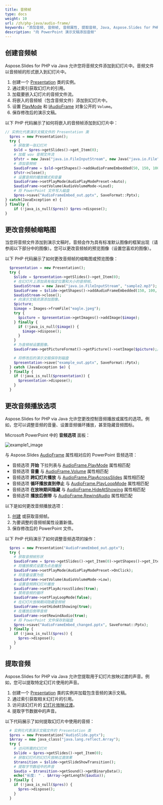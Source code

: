 ```yaml
---
title: 音频帧
type: docs
weight: 10
url: /zh/php-java/audio-frame/
keywords: "添加音频, 音频帧, 音频属性, 提取音频, Java, Aspose.Slides for PHP via Java"
description: "向 PowerPoint 演示文稿添加音频"
---
```


## **创建音频帧**
Aspose.Slides for PHP via Java 允许您将音频文件添加到幻灯片中。音频文件以音频帧的形式嵌入到幻灯片中。

1. 创建一个 [Presentation](https://reference.aspose.com/slides/php-java/aspose.slides/Presentation) 类的实例。
2. 通过索引获取幻灯片的引用。
3. 加载要嵌入幻灯片的音频文件流。
4. 将嵌入的音频帧（包含音频文件）添加到幻灯片中。
5. 设置 [PlayMode](https://reference.aspose.com/slides/php-java/aspose.slides/AudioPlayModePreset) 和 [IAudioFrame](https://reference.aspose.com/slides/php-java/aspose.slides/IAudioFrame) 对象公开的 `Volume`。
6. 保存修改后的演示文稿。

以下 PHP 代码展示了如何将嵌入的音频帧添加到幻灯片中：

```php
// 实例化代表演示文稿文件的 Presentation 类
  $pres = new Presentation();
  try {
    # 获取第一张幻灯片
    $sld = $pres->getSlides()->get_Item(0);
    # 加载 wav 音频文件流
    $fstr = new Java("java.io.FileInputStream", new Java("java.io.File", "audio.wav"));
    # 添加音频帧
    $audioFrame = $sld->getShapes()->addAudioFrameEmbedded(50, 150, 100, 100, $fstr);
    $fstr->close();
    # 设置音频的播放模式和音量
    $audioFrame->setPlayMode(AudioPlayModePreset->Auto);
    $audioFrame->setVolume(AudioVolumeMode->Loud);
    # 将 PowerPoint 文件写入磁盘
    $pres->save("AudioFrameEmbed_out.pptx", SaveFormat::Pptx);
} catch(JavaException e) {
} finally {
    if (!java_is_null($pres)) $pres->dispose();
}
```

## **更改音频帧缩略图**

当您将音频文件添加到演示文稿时，音频会作为具有标准默认图像的框架出现（请参阅以下部分中的图像）。您可以更改音频帧的预览图像（设置您喜欢的图像）。

以下 PHP 代码展示了如何更改音频帧的缩略图或预览图像：

```php
  $presentation = new Presentation();
  try {
    $slide = $presentation->getSlides()->get_Item(0);
    # 在幻灯片上添加具有指定位置和大小的音频帧。
    $audioStream = new Java("java.io.FileInputStream", "sample2.mp3");
    $audioFrame = $slide->getShapes()->addAudioFrameEmbedded(150, 100, 50, 50, $audioStream);
    $audioStream->close();
    # 向演示文稿资源添加图像。
    $picture;
    $image = Images->fromFile("eagle.jpeg");
    try {
      $picture = $presentation->getImages()->addImage($image);
    } finally {
      if (!java_is_null($image)) {
        $image->dispose();
      }
    }
    # 为音频帧设置图像。
    $audioFrame->getPictureFormat()->getPicture()->setImage($picture);// <-----

    # 将修改后的演示文稿保存到磁盘
    $presentation->save("example_out.pptx", SaveFormat::Pptx);
  } catch (JavaException $e) {
  } finally {
    if (!java_is_null($presentation)) {
      $presentation->dispose();
    }
  }
```

## **更改音频播放选项**

Aspose.Slides for PHP via Java 允许您更改控制音频播放或属性的选项。例如，您可以调整音频的音量、设置音频循环播放，甚至隐藏音频图标。

Microsoft PowerPoint 中的 **音频选项** 面板：

![example1_image](audio_frame_0.png)

与 Aspose.Slides [AudioFrame](https://reference.aspose.com/slides/php-java/aspose.slides/AudioFrame) 属性相对应的 PowerPoint 音频选项：
- 音频选项 **开始** 下拉列表与 [AudioFrame.PlayMode](https://reference.aspose.com/slides/php-java/aspose.slides/AudioFrame#getPlayMode--) 属性相匹配
- 音频选项 **音量** 与 [AudioFrame.Volume](https://reference.aspose.com/slides/php-java/aspose.slides/AudioFrame#getVolume--) 属性相匹配
- 音频选项 **跨幻灯片播放** 与 [AudioFrame.PlayAcrossSlides](https://reference.aspose.com/slides/php-java/aspose.slides/AudioFrame#getPlayAcrossSlides--) 属性相匹配
- 音频选项 **循环播放直到停止** 与 [AudioFrame.PlayLoopMode](https://reference.aspose.com/slides/php-java/aspose.slides/AudioFrame#getPlayLoopMode--) 属性相匹配
- 音频选项 **在放映期间隐藏** 与 [AudioFrame.HideAtShowing](https://reference.aspose.com/slides/php-java/aspose.slides/AudioFrame#getHideAtShowing--) 属性相匹配
- 音频选项 **播放后倒带** 与 [AudioFrame.RewindAudio](https://reference.aspose.com/slides/php-java/aspose.slides/AudioFrame#getRewindAudio--) 属性相匹配

以下是如何更改音频播放选项：

1. [创建](#create-audio-frame) 或获取音频帧。
2. 为要调整的音频帧属性设置新值。
3. 保存修改后的 PowerPoint 文件。

以下 PHP 代码演示了如何调整音频选项的操作：

```php
  $pres = new Presentation("AudioFrameEmbed_out.pptx");
  try {
    # 获取音频帧形状
    $audioFrame = $pres->getSlides()->get_Item(0)->getShapes()->get_Item(0);
    # 将播放模式设置为点击播放
    $audioFrame->setPlayMode(AudioPlayModePreset->OnClick);
    # 将音量设置为低
    $audioFrame->setVolume(AudioVolumeMode->Low);
    # 设置音频跨幻灯片播放
    $audioFrame->setPlayAcrossSlides(true);
    # 禁用音频的循环
    $audioFrame->setPlayLoopMode(false);
    # 在幻灯片放映期间隐藏音频帧
    $audioFrame->setHideAtShowing(true);
    # 在播放后倒带音频
    $audioFrame->setRewindAudio(true);
    # 将 PowerPoint 文件保存到磁盘
    $pres->save("AudioFrameEmbed_changed.pptx", SaveFormat::Pptx);
  } finally {
    if (!java_is_null($pres)) {
      $pres->dispose();
    }
  }
```

## **提取音频**

Aspose.Slides for PHP via Java 允许您提取用于幻灯片放映过渡的声音。例如，您可以提取特定幻灯片使用的声音。

1. 创建一个 [Presentation](https://reference.aspose.com/slides/php-java/aspose.slides/Presentation) 类的实例并加载包含音频的演示文稿。
2. 通过索引获取相关幻灯片的引用。
3. 访问该幻灯片的 [幻灯片放映过渡](https://reference.aspose.com/slides/php-java/aspose.slides/IBaseSlide#getSlideShowTransition--)。
4. 提取字节数据中的声音。

以下代码展示了如何提取幻灯片中使用的音频：

```php
  # 实例化代表演示文稿文件的 Presentation 类
  $pres = new Presentation("AudioSlide.pptx");
  $Array = new java_class("java.lang.reflect.Array");
  try {
    # 访问所需的幻灯片
    $slide = $pres->getSlides()->get_Item(0);
    # 获取幻灯片的幻灯片放映过渡效果
    $transition = $slide->getSlideShowTransition();
    # 提取字节数组中的声音
    $audio = $transition->getSound()->getBinaryData();
    echo("长度: " . $Array->getLength($audio));
  } finally {
    if (!java_is_null($pres)) {
      $pres->dispose();
    }
  }
```